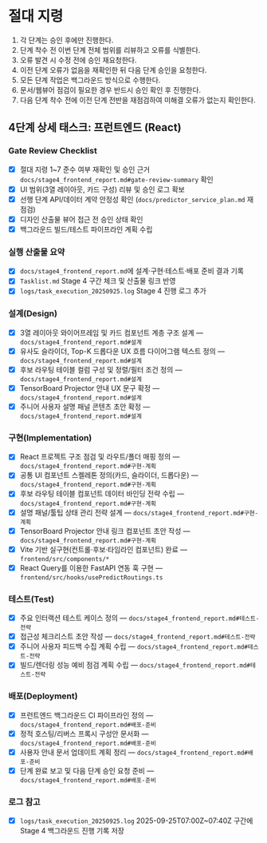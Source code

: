 # 절대 지령
1. 각 단계는 승인 후에만 진행한다.
2. 단계 착수 전 이번 단계 전체 범위를 리뷰하고 오류를 식별한다.
3. 오류 발견 시 수정 전에 승인 재요청한다.
4. 이전 단계 오류가 없음을 재확인한 뒤 다음 단계 승인을 요청한다.
5. 모든 단계 작업은 백그라운드 방식으로 수행한다.
6. 문서/웹뷰어 점검이 필요한 경우 반드시 승인 확인 후 진행한다.
7. 다음 단계 착수 전에 이전 단계 전반을 재점검하여 미해결 오류가 없는지 확인한다.

## 4단계 상세 태스크: 프런트엔드 (React)

### Gate Review Checklist
- [x] 절대 지령 1~7 준수 여부 재확인 및 승인 근거 `docs/stage4_frontend_report.md#gate-review-summary` 확인
- [x] UI 범위(3열 레이아웃, 카드 구성) 리뷰 및 승인 로그 확보
- [x] 선행 단계 API/데이터 계약 안정성 확인 (`docs/predictor_service_plan.md` 재점검)
- [x] 디자인 산출물 뷰어 접근 전 승인 상태 확인
- [x] 백그라운드 빌드/테스트 파이프라인 계획 수립

### 실행 산출물 요약
- [x] `docs/stage4_frontend_report.md`에 설계·구현·테스트·배포 준비 결과 기록
- [x] `Tasklist.md` Stage 4 구간 체크 및 산출물 링크 반영
- [x] `logs/task_execution_20250925.log` Stage 4 진행 로그 추가

### 설계(Design)
- [x] 3열 레이아웃 와이어프레임 및 카드 컴포넌트 계층 구조 설계 — `docs/stage4_frontend_report.md#설계`
- [x] 유사도 슬라이더, Top-K 드롭다운 UX 흐름 다이어그램 텍스트 정의 — `docs/stage4_frontend_report.md#설계`
- [x] 후보 라우팅 테이블 컬럼 구성 및 정렬/필터 조건 정의 — `docs/stage4_frontend_report.md#설계`
- [x] TensorBoard Projector 안내 UX 문구 확정 — `docs/stage4_frontend_report.md#설계`
- [x] 주니어 사용자 설명 패널 콘텐츠 초안 확정 — `docs/stage4_frontend_report.md#설계`

### 구현(Implementation)
- [x] React 프로젝트 구조 점검 및 라우트/폴더 매핑 정의 — `docs/stage4_frontend_report.md#구현-계획`
- [x] 공통 UI 컴포넌트 스켈레톤 정의(카드, 슬라이더, 드롭다운) — `docs/stage4_frontend_report.md#구현-계획`
- [x] 후보 라우팅 테이블 컴포넌트 데이터 바인딩 전략 수립 — `docs/stage4_frontend_report.md#구현-계획`
- [x] 설명 패널/툴팁 상태 관리 전략 설계 — `docs/stage4_frontend_report.md#구현-계획`
- [x] TensorBoard Projector 안내 링크 컴포넌트 초안 작성 — `docs/stage4_frontend_report.md#구현-계획`
- [x] Vite 기반 실구현(컨트롤·후보·타임라인 컴포넌트) 완료 — `frontend/src/components/*`
- [x] React Query를 이용한 FastAPI 연동 훅 구현 — `frontend/src/hooks/usePredictRoutings.ts`

### 테스트(Test)
- [x] 주요 인터랙션 테스트 케이스 정의 — `docs/stage4_frontend_report.md#테스트-전략`
- [x] 접근성 체크리스트 초안 작성 — `docs/stage4_frontend_report.md#테스트-전략`
- [x] 주니어 사용자 피드백 수집 계획 수립 — `docs/stage4_frontend_report.md#테스트-전략`
- [x] 빌드/렌더링 성능 예비 점검 계획 수립 — `docs/stage4_frontend_report.md#테스트-전략`

### 배포(Deployment)
- [x] 프런트엔드 백그라운드 CI 파이프라인 정의 — `docs/stage4_frontend_report.md#배포-준비`
- [x] 정적 호스팅/리버스 프록시 구성안 문서화 — `docs/stage4_frontend_report.md#배포-준비`
- [x] 사용자 안내 문서 업데이트 계획 정리 — `docs/stage4_frontend_report.md#배포-준비`
- [x] 단계 완료 보고 및 다음 단계 승인 요청 준비 — `docs/stage4_frontend_report.md#배포-준비`

### 로그 참고
- [x] `logs/task_execution_20250925.log` 2025-09-25T07:00Z~07:40Z 구간에 Stage 4 백그라운드 진행 기록 저장
